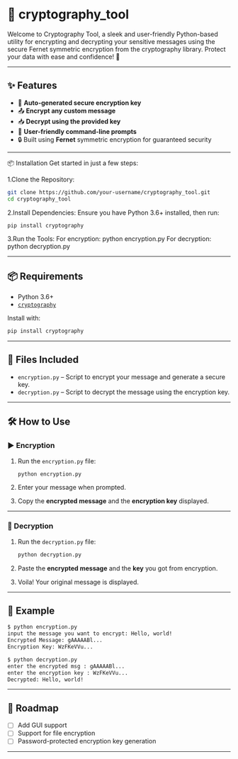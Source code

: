 # 🔐 cryptography_tool

Welcome to Cryptography Tool, a sleek and user-friendly Python-based utility for encrypting and decrypting your sensitive messages using the secure Fernet symmetric encryption from the cryptography library. Protect your data with ease and confidence! 🚀

---

## ✨ Features

- 🔑 **Auto-generated secure encryption key**
- 📤 **Encrypt any custom message**
- 📥 **Decrypt using the provided key**
- 💬 **User-friendly command-line prompts**
- 🔒 Built using **Fernet** symmetric encryption for guaranteed security

---


📦 Installation
Get started in just a few steps:

1.Clone the Repository:
```bash
git clone https://github.com/your-username/cryptography_tool.git
cd cryptography_tool
 ```
2.Install Dependencies: Ensure you have Python 3.6+ installed, then run:
```bash
pip install cryptography
```
3.Run the Tools:
For encryption: python encryption.py
For decryption: python decryption.py

---

## 📦 Requirements

- Python 3.6+
- [`cryptography`](https://pypi.org/project/cryptography/)

Install with:
```bash
pip install cryptography
```

---

## 📁 Files Included

- `encryption.py` – Script to encrypt your message and generate a secure key.
- `decryption.py` – Script to decrypt the message using the encryption key.

---
## 🛠️ How to Use

### ▶️ Encryption

1. Run the `encryption.py` file:
   ```bash
   python encryption.py
   ```

2. Enter your message when prompted.

3. Copy the **encrypted message** and the **encryption key** displayed.

---

### 🔁 Decryption

1. Run the `decryption.py` file:
   ```bash
   python decryption.py
   ```

2. Paste the **encrypted message** and the **key** you got from encryption.

3. Voila! Your original message is displayed.

---

## 🧪 Example

```bash
$ python encryption.py
input the message you want to encrypt: Hello, world!
Encrypted Message: gAAAAABl...
Encryption Key: WzFKeVVu...

$ python decryption.py
enter the encrypted msg : gAAAAABl...
enter the encryption key : WzFKeVVu...
Decrypted: Hello, world!
```

---
## 🚧 Roadmap

- [ ] Add GUI support
- [ ] Support for file encryption
- [ ] Password-protected encryption key generation

---

